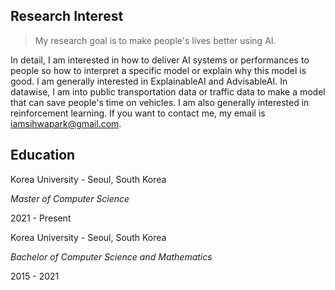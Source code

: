 ## Research Interest

> My research goal is to make people's lives better using AI.

In detail, I am interested in how to deliver AI systems or performances to people so how to interpret a specific model or explain why this model is good. I am generally interested in ExplainableAI and AdvisableAI. In datawise, I am into public transportation data or traffic data to make a model that can save people's time on vehicles. I am also generally interested in reinforcement learning. If you want to contact me, my email is iamsihwapark@gmail.com. 

## Education

Korea University - Seoul, South Korea

_Master of Computer Science_

2021 - Present


Korea University - Seoul, South Korea

_Bachelor of Computer Science and Mathematics_

2015 - 2021
